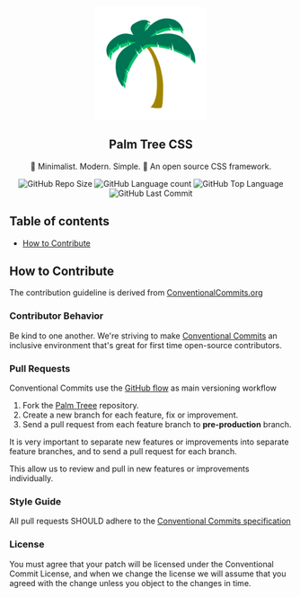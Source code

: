 <p align="center">
	<img src="./public/assets/img/logo.svg" alt="Palm Tree CSS's Logo" title="Palm Tree CSS's Logo" width="200"/>
</p>

<h2 align="center">Palm Tree CSS</h2>

<p align="center">
	🌴 Minimalist. Modern. Simple. 🌴 An open source CSS framework. 
</p>

<p align="center">
	<img src="https://img.shields.io/github/repo-size/adonyssantos/palm-tree-css?style=plastic" alt="GitHub Repo Size" title="GitHub Repo Size"> 
	<img src="https://img.shields.io/github/languages/count/adonyssantos/palm-tree-css?style=plastic" alt="GitHub Language count" title="GitHub Language count"> 
	<img src="https://img.shields.io/github/languages/top/adonyssantos/palm-tree-css?style=plastic" alt="GitHub Top Language" title="GitHub Top Language"> 
	<img src="https://img.shields.io/github/last-commit/adonyssantos/palm-tree-css?color=red&amp;style=plastic" alt="GitHub Last Commit" title="GitHub Last Commit">
</p>

## Table of contents

- [How to Contribute](#how-to-contribute)

## How to Contribute

The contribution guideline is derived from [ConventionalCommits.org](https://www.conventionalcommits.org/)

### Contributor Behavior

Be kind to one another. We're striving to make [Conventional Commits](https://www.conventionalcommits.org/) an inclusive environment that's great for first time open-source contributors.

### Pull Requests

Conventional Commits use the [GitHub flow](https://guides.github.com/introduction/flow/) as main versioning workflow

1. Fork the [Palm Treee](https://github.com/adonyssantos/palm-treee-css) repository.
2. Create a new branch for each feature, fix or improvement.
3. Send a pull request from each feature branch to **pre-production** branch.

It is very important to separate new features or improvements into separate feature branches, and to send a pull request for each branch.

This allow us to review and pull in new features or improvements individually.

### Style Guide

All pull requests SHOULD adhere to the [Conventional Commits specification](https://conventionalcommits.org/)

### License

You must agree that your patch will be licensed under the Conventional Commit License, and when we change the license we will assume that you agreed with the change unless you object to the changes in time.
